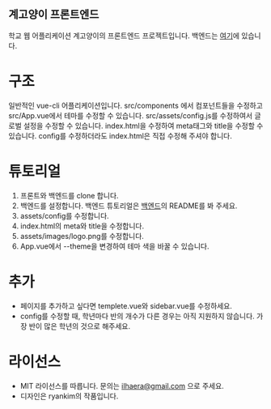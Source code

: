 계고양이 프론트엔드
-------
학교 웹 어플리케이션 계고양이의 프론트엔드 프로젝트입니다.
백엔드는 [여기](https://github.com/ilhaera/keicatBE)에 있습니다.

# 구조
일반적인 vue-cli 어플리케이션입니다.
src/components 에서 컴포넌트들을 수정하고 src/App.vue에서 테마를 수정할 수 있습니다.
src/assets/config.js를 수정하여서 글로벌 설정을 수정할 수 있습니다.
index.html을 수정하여 meta태그와 title을 수정할 수 있습니다.
config를 수정하더라도 index.html은 직접 수정해 주셔야 합니다.

# 튜토리얼
1. 프론트와 백엔드를 clone 합니다.
2. 백엔드를 설정합니다. 백엔드 튜토리얼은 [백엔드](https://github.com/ilhaera/keicatBE)의 README를 봐 주세요.
3. assets/config를 수정합니다.
4. index.html의 meta와 title을 수정합니다.
5. assets/images/logo.png를 수정합니다.
6. App.vue에서 --theme을 변경하여 테마 색을 바꿀 수 있습니다.

# 추가
* 페이지를 추가하고 싶다면 templete.vue와 sidebar.vue를 수정하세요.
* config를 수정할 때, 학년마다 반의 개수가 다른 경우는 아직 지원하지 않습니다. 가장 반이 많은 학년의 것으로 해주세요.

# 라이선스
* MIT 라이선스를 따릅니다. 문의는 ilhaera@gmail.com 으로 주세요.
* 디자인은 ryankim의 작품입니다.
